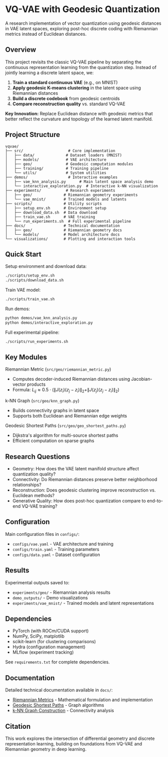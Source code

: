 # VQ-VAE with Geodesic Quantization

A research implementation of vector quantization using geodesic distances in VAE latent spaces, exploring post-hoc discrete coding with Riemannian metrics instead of Euclidean distances.

## Overview

This project revisits the classic VQ-VAE pipeline by separating the continuous representation learning from the quantization step. Instead of jointly learning a discrete latent space, we:

1. **Train a standard continuous VAE** (e.g., on MNIST)
2. **Apply geodesic K-means clustering** in the latent space using Riemannian distances
3. **Build a discrete codebook** from geodesic centroids  
4. **Compare reconstruction quality** vs. standard VQ-VAE

**Key Innovation:** Replace Euclidean distance with geodesic metrics that better reflect the curvature and topology of the learned latent manifold.

## Project Structure

```
vqvae/
├── src/                    # Core implementation
│   ├── data/              # Dataset loaders (MNIST)
│   ├── models/            # VAE architecture
│   ├── geo/               # Geodesic computation modules
│   ├── training/          # Training pipeline
│   └── utils/             # System utilities
├── demos/                  # Interactive examples
│   ├── vae_knn_analysis.py      # Main latent space analysis demo
│   └── interactive_exploration.py  # Interactive k-NN visualization
├── experiments/           # Research experiments  
│   ├── geo/              # Riemannian geometry experiments
│   └── vae_mnist/        # Trained models and latents
├── scripts/              # Utility scripts
│   ├── setup_env.sh      # Environment setup
│   ├── download_data.sh  # Data download
│   ├── train_vae.sh      # VAE training
│   └── run_experiments.sh  # Full experimental pipeline
├── docs/                 # Technical documentation
│   ├── geo/              # Riemannian geometry docs
│   └── models/           # Model architecture docs
└── visualizations/       # Plotting and interaction tools
```

## Quick Start

Setup environment and download data:
```bash
./scripts/setup_env.sh
./scripts/download_data.sh
```

Train VAE model:
```bash
./scripts/train_vae.sh
```

Run demos:
```bash
python demos/vae_knn_analysis.py
python demos/interactive_exploration.py
```

Full experimental pipeline:
```bash
./scripts/run_experiments.sh
```

## Key Modules

Riemannian Metric (`src/geo/riemannian_metric.py`)
- Computes decoder-induced Riemannian distances using Jacobian-vector products
- Formula: $L_{ij} \approx 0.5 \cdot (\|J(z_i)(z_j - z_i)\|_2 + \|J(z_j)(z_j - z_i)\|_2)$

k-NN Graph (`src/geo/knn_graph.py`)  
- Builds connectivity graphs in latent space
- Supports both Euclidean and Riemannian edge weights

Geodesic Shortest Paths (`src/geo/geo_shortest_paths.py`)
- Dijkstra's algorithm for multi-source shortest paths
- Efficient computation on sparse graphs

## Research Questions

- Geometry: How does the VAE latent manifold structure affect quantization quality?
- Connectivity: Do Riemannian distances preserve better neighborhood relationships?
- Reconstruction: Does geodesic clustering improve reconstruction vs. Euclidean methods?
- Generative Quality: How does post-hoc quantization compare to end-to-end VQ-VAE training?

## Configuration

Main configuration files in `configs/`:
- `configs/vae.yaml` - VAE architecture and training
- `configs/train.yaml` - Training parameters
- `configs/data.yaml` - Dataset configuration

## Results

Experimental outputs saved to:
- `experiments/geo/` - Riemannian analysis results
- `demo_outputs/` - Demo visualizations  
- `experiments/vae_mnist/` - Trained models and latent representations

## Dependencies

- PyTorch (with ROCm/CUDA support)
- NumPy, SciPy, matplotlib
- scikit-learn (for clustering comparisons)
- Hydra (configuration management)
- MLflow (experiment tracking)

See `requirements.txt` for complete dependencies.

## Documentation

Detailed technical documentation available in `docs/`:
- [Riemannian Metrics](docs/geo/riemannian_metric.md) - Mathematical formulation and implementation
- [Geodesic Shortest Paths](docs/geo/geo_shortest_paths.md) - Graph algorithms
- [k-NN Graph Construction](docs/models/knn_graph.md) - Connectivity analysis

## Citation

This work explores the intersection of differential geometry and discrete representation learning, building on foundations from VQ-VAE and Riemannian geometry in deep learning.
